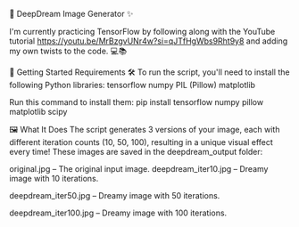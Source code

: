 🌙 DeepDream Image Generator ✨


I'm currently practicing TensorFlow by following along with the YouTube tutorial https://youtu.be/MrBzgvUNr4w?si=qJTfHgWbs9Rht9y8 and adding my own twists to the code. 💻📚

🚀 Getting Started
Requirements 🛠️
To run the script, you'll need to install the following Python libraries:
tensorflow
numpy
PIL (Pillow)
matplotlib

Run this command to install them:
pip install tensorflow numpy pillow matplotlib scipy


🖼️ What It Does
The script generates 3 versions of your image, each with different iteration counts (10, 50, 100), resulting in a unique visual effect every time!
These images are saved in the deepdream_output folder:

original.jpg – The original input image.
deepdream_iter10.jpg – Dreamy image with 10 iterations.

deepdream_iter50.jpg – Dreamy image with 50 iterations.

deepdream_iter100.jpg – Dreamy image with 100 iterations.
